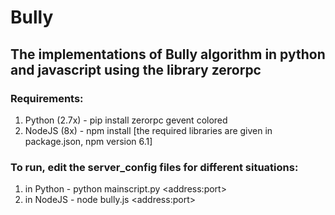 # Bully
## The implementations of Bully algorithm in python and javascript using the library zerorpc

### Requirements:
1. Python (2.7x) - pip install zerorpc gevent colored
2. NodeJS (8x) - npm install                [the required libraries are given in package.json, npm version 6.1]

### To run, edit the server_config files for different situations:
1. in Python - python mainscript.py \<address:port\>
2. in NodeJS - node bully.js \<address:port\>
